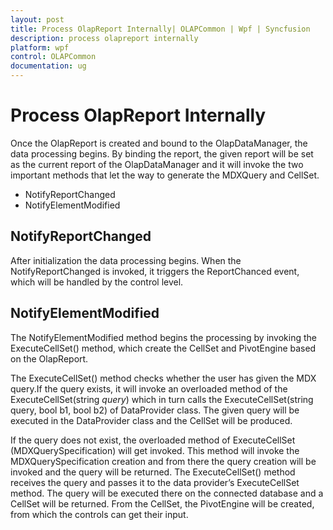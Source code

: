 ```yaml
---
layout: post
title: Process OlapReport Internally| OLAPCommon | Wpf | Syncfusion
description: process olapreport internally
platform: wpf
control: OLAPCommon
documentation: ug
---
```


# Process OlapReport Internally

Once the OlapReport is created and bound to the OlapDataManager, the data processing begins. By binding the report, the given report will be set as the current report of the OlapDataManager and it will invoke the two important methods that let the way to generate the MDXQuery and CellSet.

* NotifyReportChanged
* NotifyElementModified



## NotifyReportChanged

After initialization the data processing begins. When the NotifyReportChanged is invoked, it triggers the ReportChanced event, which will be handled by the control level.



## NotifyElementModified



The NotifyElementModified method begins the processing by invoking the ExecuteCellSet() method, which create the CellSet and PivotEngine based on the OlapReport.



The ExecuteCellSet() method checks whether the user has given the MDX query.If the query exists, it will invoke an overloaded method of the ExecuteCellSet(string _query_) which in turn calls the ExecuteCellSet(string query, bool b1, bool b2) of DataProvider class. The given query will be executed in the DataProvider class and the CellSet will be produced. 

If the query does not exist, the overloaded method of ExecuteCellSet (MDXQuerySpecification) will get invoked. This method will invoke the MDXQuerySpecification creation and from there the query creation will be invoked and the query will be returned. The ExecuteCellSet() method receives the query and passes it to the data provider’s ExecuteCellSet method. The query will be executed there on the connected database and a CellSet will be returned.  From the CellSet, the PivotEngine will be created, from which the controls can get their input.

